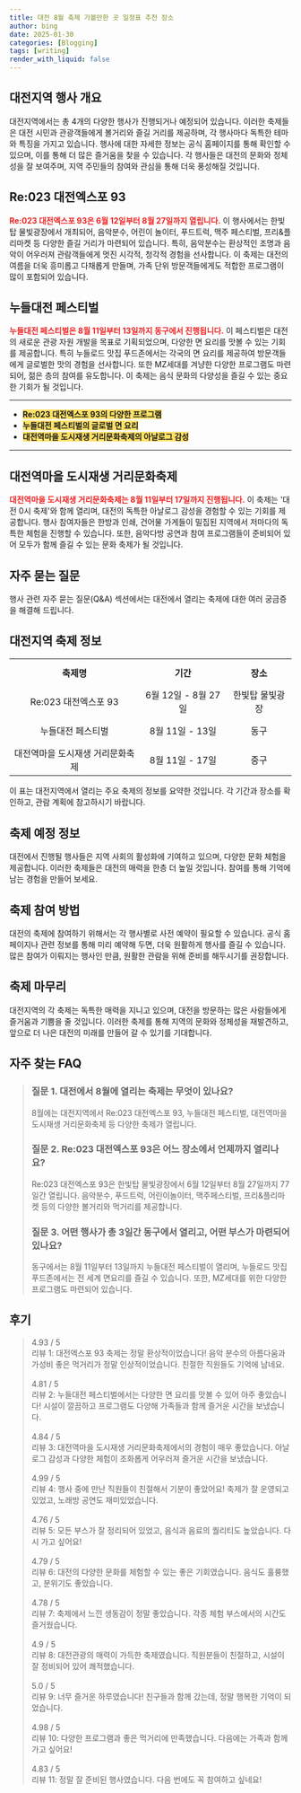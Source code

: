 ```yaml
---
title: 대전 8월 축제 가볼만한 곳 일정표 추천 장소
author: bing
date: 2025-01-30
categories: [Blogging]
tags: [writing]
render_with_liquid: false
---
```



<h2 id='대전지역행사개요'>대전지역 행사 개요</h2>

<p>대전지역에서는 총 4개의 다양한 행사가 진행되거나 예정되어 있습니다. 이러한 축제들은 대전 시민과 관광객들에게 볼거리와 즐길 거리를 제공하며, 각 행사마다 독특한 테마와 특징을 가지고 있습니다. 행사에 대한 자세한 정보는 공식 홈페이지를 통해 확인할 수 있으며, 이를 통해 더 많은 즐거움을 찾을 수 있습니다. 각 행사들은 대전의 문화와 정체성을 잘 보여주며, 지역 주민들의 참여와 관심을 통해 더욱 풍성해질 것입니다.</p>

<h2 id='Re023_대전엑스포_93'>Re:023 대전엑스포 93</h2>

<p><b><span style="color: #ee2323;">Re:023 대전엑스포 93은 6월 12일부터 8월 27일까지 열립니다.</span></b> 이 행사에서는 한빛탑 물빛광장에서 개최되어, 음악분수, 어린이 놀이터, 푸드트럭, 맥주 페스티벌, 프리&플리마켓 등 다양한 즐길 거리가 마련되어 있습니다. 특히, 음악분수는 환상적인 조명과 음악이 어우러져 관람객들에게 멋진 시각적, 청각적 경험을 선사합니다. 이 축제는 대전의 여름을 더욱 흥미롭고 다채롭게 만들며, 가족 단위 방문객들에게도 적합한 프로그램이 많이 포함되어 있습니다.</p>

<h2 id='누들대전_페스티벌'>누들대전 페스티벌</h2>

<p><b><span style="color: #ee2323;">누들대전 페스티벌은 8월 11일부터 13일까지 동구에서 진행됩니다.</span></b> 이 페스티벌은 대전의 새로운 관광 자원 개발을 목표로 기획되었으며, 다양한 면 요리를 맛볼 수 있는 기회를 제공합니다. 특히 누들로드 맛집 푸드존에서는 각국의 면 요리를 제공하여 방문객들에게 글로벌한 맛의 경험을 선사합니다. 또한 MZ세대를 겨냥한 다양한 프로그램도 마련되어, 젊은 층의 참여를 유도합니다. 이 축제는 음식 문화의 다양성을 즐길 수 있는 중요한 기회가 될 것입니다.</p>

<hr />

<ul>
    <li><b><span style="background-color: #ffe066;">Re:023 대전엑스포 93의 다양한 프로그램</span></b></li>
    <li><b><span style="background-color: #ffe066;">누들대전 페스티벌의 글로벌 면 요리</span></b></li>
    <li><b><span style="background-color: #ffe066;">대전역마을 도시재생 거리문화축제의 아날로그 감성</span></b></li>
</ul>

<hr />

<h2 id='대전역마을_도시재생_거리문화축제'>대전역마을 도시재생 거리문화축제</h2>

<p><b><span style="color: #ee2323;">대전역마을 도시재생 거리문화축제는 8월 11일부터 17일까지 진행됩니다.</span></b> 이 축제는 '대전 0시 축제'와 함께 열리며, 대전의 독특한 아날로그 감성을 경험할 수 있는 기회를 제공합니다. 행사 참여자들은 한방과 인쇄, 건어물 가게들이 밀집된 지역에서 저마다의 독특한 체험을 진행할 수 있습니다. 또한, 음악다방 공연과 참여 프로그램들이 준비되어 있어 모두가 함께 즐길 수 있는 문화 축제가 될 것입니다.</p>

<h2 id='자주_묻는_질문'>자주 묻는 질문</h2>

<p>행사 관련 자주 묻는 질문(Q&A) 섹션에서는 대전에서 열리는 축제에 대한 여러 궁금증을 해결해 드립니다.</p>

<h2 id='대전지역_축제_정보'>대전지역 축제 정보</h2>

<table>
    <tr>
        <td style="text-align: center; height: 50px;"><b>축제명</b></td>
        <td style="text-align: center; height: 50px;"><b>기간</b></td>
        <td style="text-align: center; height: 50px;"><b>장소</b></td>
    </tr>
    <tr>
        <td style="text-align: center; height: 50px;">Re:023 대전엑스포 93</td>
        <td style="text-align: center; height: 50px;">6월 12일 - 8월 27일</td>
        <td style="text-align: center; height: 50px;">한빛탑 물빛광장</td>
    </tr>
    <tr>
        <td style="text-align: center; height: 50px;">누들대전 페스티벌</td>
        <td style="text-align: center; height: 50px;">8월 11일 - 13일</td>
        <td style="text-align: center; height: 50px;">동구</td>
    </tr>
    <tr>
        <td style="text-align: center; height: 50px;">대전역마을 도시재생 거리문화축제</td>
        <td style="text-align: center; height: 50px;">8월 11일 - 17일</td>
        <td style="text-align: center; height: 50px;">중구</td>
    </tr>
</table>

<p>이 표는 대전지역에서 열리는 주요 축제의 정보를 요약한 것입니다. 각 기간과 장소를 확인하고, 관람 계획에 참고하시기 바랍니다.</p>

<h2 id='축제_예정정보'>축제 예정 정보</h2>

<p>대전에서 진행될 행사들은 지역 사회의 활성화에 기여하고 있으며, 다양한 문화 체험을 제공합니다. 이러한 축제들은 대전의 매력을 한층 더 높일 것입니다. 참여를 통해 기억에 남는 경험을 만들어 보세요.</p>

<h2 id='축제_참여방법'>축제 참여 방법</h2>

<p>대전의 축제에 참여하기 위해서는 각 행사별로 사전 예약이 필요할 수 있습니다. 공식 홈페이지나 관련 정보를 통해 미리 예약해 두면, 더욱 원활하게 행사를 즐길 수 있습니다. 많은 참여가 이뤄지는 행사인 만큼, 원활한 관람을 위해 준비를 해두시기를 권장합니다.</p>

<h2 id='축제_마무리'>축제 마무리</h2>

<p>대전지역의 각 축제는 독특한 매력을 지니고 있으며, 대전을 방문하는 많은 사람들에게 즐거움과 기쁨을 줄 것입니다. 이러한 축제를 통해 지역의 문화와 정체성을 재발견하고, 앞으로 더 나은 대전의 미래를 만들어 갈 수 있기를 기대합니다.</p>


<h2 id='자주_찾는_FAQ'>자주 찾는 FAQ</h2>
<div itemscope="" itemtype="https://schema.org/FAQPage"> 
<blockquote> 
<div itemscope="" itemprop="mainEntity" itemtype="https://schema.org/Question"> 
<h3 itemprop="name">질문 1. 대전에서 8월에 열리는 축제는 무엇이 있나요?</h3> 
<div itemscope="" itemprop="acceptedAnswer" itemtype="https://schema.org/Answer"> 
<span itemprop="text"> 
<p>8월에는 대전지역에서 Re:023 대전엑스포 93, 누들대전 페스티벌, 대전역마을 도시재생 거리문화축제 등 다양한 축제가 열립니다.</p> 
</span> 
</div> 
</div> 
<div itemscope="" itemprop="mainEntity" itemtype="https://schema.org/Question"> 
<h3 itemprop="name">질문 2. Re:023 대전엑스포 93은 어느 장소에서 언제까지 열리나요?</h3> 
<div itemscope="" itemprop="acceptedAnswer" itemtype="https://schema.org/Answer"> 
<span itemprop="text"> 
<p>Re:023 대전엑스포 93은 한빛탑 물빛광장에서 6월 12일부터 8월 27일까지 77일간 열립니다. 음악분수, 푸드트럭, 어린이놀이터, 맥주페스티벌, 프리&플리마켓 등의 다양한 볼거리와 먹거리를 제공합니다.</p> 
</span> 
</div> 
</div> 
<div itemscope="" itemprop="mainEntity" itemtype="https://schema.org/Question"> 
<h3 itemprop="name">질문 3. 어떤 행사가 총 3일간 동구에서 열리고, 어떤 부스가 마련되어 있나요?</h3> 
<div itemscope="" itemprop="acceptedAnswer" itemtype="https://schema.org/Answer"> 
<span itemprop="text"> 
<p>동구에서는 8월 11일부터 13일까지 누들대전 페스티벌이 열리며, 누들로드 맛집 푸드존에서는 전 세계 면요리를 즐길 수 있습니다. 또한, MZ세대를 위한 다양한 프로그램도 마련되어 있습니다.</p> 
</span> 
</div> 
</div> 
</blockquote> 
</div>
<h2 id='후기'>후기</h2>
<div itemscope itemtype="https://schema.org/Product">
  <blockquote>
  <div itemprop="review" itemscope itemtype="https://schema.org/Review">
      <div itemprop="reviewRating" itemscope itemtype="https://schema.org/Rating"> <span itemprop="ratingValue">4.93</span> / <span itemprop="bestRating">5</span> </div>
      <span itemprop="reviewBody">리뷰 1: 대전엑스포 93 축제는 정말 환상적이었습니다! 음악 분수의 아름다움과 가성비 좋은 먹거리가 정말 인상적이었습니다. 친절한 직원들도 기억에 남네요.</span>
  </div>
  <br>
  <div itemprop="review" itemscope itemtype="https://schema.org/Review">
      <div itemprop="reviewRating" itemscope itemtype="https://schema.org/Rating"> <span itemprop="ratingValue">4.81</span> / <span itemprop="bestRating">5</span> </div>
      <span itemprop="reviewBody">리뷰 2: 누들대전 페스티벌에서는 다양한 면 요리를 맛볼 수 있어 아주 좋았습니다! 시설이 깔끔하고 프로그램도 다양해 가족들과 함께 즐거운 시간을 보냈습니다.</span>
  </div>
  <br>
  <div itemprop="review" itemscope itemtype="https://schema.org/Review">
      <div itemprop="reviewRating" itemscope itemtype="https://schema.org/Rating"> <span itemprop="ratingValue">4.84</span> / <span itemprop="bestRating">5</span> </div>
      <span itemprop="reviewBody">리뷰 3: 대전역마을 도시재생 거리문화축제에서의 경험이 매우 좋았습니다. 아날로그 감성과 다양한 체험이 조화롭게 어우러져 즐거운 시간을 보냈습니다.</span>
  </div>
  <br>
  <div itemprop="review" itemscope itemtype="https://schema.org/Review">
      <div itemprop="reviewRating" itemscope itemtype="https://schema.org/Rating"> <span itemprop="ratingValue">4.99</span> / <span itemprop="bestRating">5</span> </div>
      <span itemprop="reviewBody">리뷰 4: 행사 중에 만난 직원들이 친절해서 기분이 좋았어요! 축제가 잘 운영되고 있었고, 노래방 공연도 재미있었습니다.</span>
  </div>
  <br>
  <div itemprop="review" itemscope itemtype="https://schema.org/Review">
      <div itemprop="reviewRating" itemscope itemtype="https://schema.org/Rating"> <span itemprop="ratingValue">4.76</span> / <span itemprop="bestRating">5</span> </div>
      <span itemprop="reviewBody">리뷰 5: 모든 부스가 잘 정리되어 있었고, 음식과 음료의 퀄리티도 높았습니다. 다시 가고 싶어요!</span>
  </div>
  <br>
  <div itemprop="review" itemscope itemtype="https://schema.org/Review">
      <div itemprop="reviewRating" itemscope itemtype="https://schema.org/Rating"> <span itemprop="ratingValue">4.79</span> / <span itemprop="bestRating">5</span> </div>
      <span itemprop="reviewBody">리뷰 6: 대전의 다양한 문화를 체험할 수 있는 좋은 기회였습니다. 음식도 훌륭했고, 분위기도 좋았습니다.</span>
  </div>
  <br>
  <div itemprop="review" itemscope itemtype="https://schema.org/Review">
      <div itemprop="reviewRating" itemscope itemtype="https://schema.org/Rating"> <span itemprop="ratingValue">4.78</span> / <span itemprop="bestRating">5</span> </div>
      <span itemprop="reviewBody">리뷰 7: 축제에서 느낀 생동감이 정말 좋았습니다. 각종 체험 부스에서의 시간도 즐거웠습니다.</span>
  </div>
  <br>
  <div itemprop="review" itemscope itemtype="https://schema.org/Review">
      <div itemprop="reviewRating" itemscope itemtype="https://schema.org/Rating"> <span itemprop="ratingValue">4.9</span> / <span itemprop="bestRating">5</span> </div>
      <span itemprop="reviewBody">리뷰 8: 대전관광의 매력이 가득한 축제였습니다. 직원분들이 친절하고, 시설이 잘 정비되어 있어 쾌적했습니다.</span>
  </div>
  <br>
  <div itemprop="review" itemscope itemtype="https://schema.org/Review">
      <div itemprop="reviewRating" itemscope itemtype="https://schema.org/Rating"> <span itemprop="ratingValue">5.0</span> / <span itemprop="bestRating">5</span> </div>
      <span itemprop="reviewBody">리뷰 9: 너무 즐거운 하루였습니다! 친구들과 함께 갔는데, 정말 행복한 기억이 되었습니다.</span>
  </div>
  <br>
  <div itemprop="review" itemscope itemtype="https://schema.org/Review">
      <div itemprop="reviewRating" itemscope itemtype="https://schema.org/Rating"> <span itemprop="ratingValue">4.98</span> / <span itemprop="bestRating">5</span> </div>
      <span itemprop="reviewBody">리뷰 10: 다양한 프로그램과 좋은 먹거리에 만족했습니다. 다음에는 가족과 함께 가고 싶어요!</span>
  </div>
  <br>
  <div itemprop="review" itemscope itemtype="https://schema.org/Review">
      <div itemprop="reviewRating" itemscope itemtype="https://schema.org/Rating"> <span itemprop="ratingValue">4.83</span> / <span itemprop="bestRating">5</span> </div>
      <span itemprop="reviewBody">리뷰 11: 정말 잘 준비된 행사였습니다. 다음 번에도 꼭 참여하고 싶네요!</span>
  </div>
  </blockquote>
</div>
